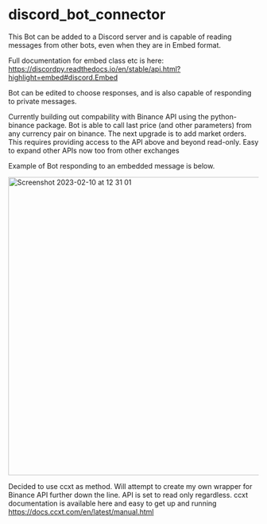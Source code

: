 # discord_bot_connector

This Bot can be added to a Discord server and is capable of reading messages from other bots, even when they are in Embed format. 

Full documentation for embed class etc is here: https://discordpy.readthedocs.io/en/stable/api.html?highlight=embed#discord.Embed

Bot can be edited to choose responses, and is also capable of responding to private messages.


Currently building out compability with Binance API using the python-binance package. 
Bot is able to call last price (and other parameters) from any currency pair on binance. The next upgrade is to add market orders. 
This requires providing access to the API above and beyond read-only. Easy to expand other APIs now too from other exchanges

Example of Bot responding to an embedded message is below. 

<img width="600" alt="Screenshot 2023-02-10 at 12 31 01" src="https://user-images.githubusercontent.com/124360861/218093077-b1dc5650-fab2-4250-9656-de94f2152baf.png">



Decided to use ccxt as method. Will attempt to create my own wrapper for Binance API further down the line. API is set to read only regardless.
ccxt documentation is available here and easy to get up and running
https://docs.ccxt.com/en/latest/manual.html
